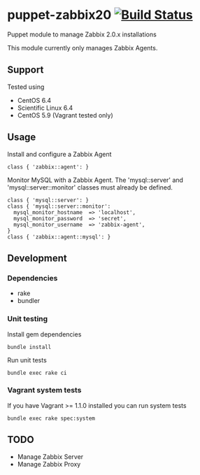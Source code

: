 # puppet-zabbix20 [![Build Status](https://travis-ci.org/treydock/puppet-zabbix20.png)](https://travis-ci.org/treydock/puppet-zabbix20)

Puppet module to manage Zabbix 2.0.x installations

This module currently only manages Zabbix Agents.

## Support

Tested using

* CentOS 6.4
* Scientific Linux 6.4
* CentOS 5.9 (Vagrant tested only)

## Usage

Install and configure a Zabbix Agent

    class { 'zabbix::agent': }

Monitor MySQL with a Zabbix Agent.  The 'mysql::server' and 'mysql::server::monitor' classes must already be defined.

    class { 'mysql::server': }
    class { 'mysql::server::monitor':
      mysql_monitor_hostname  => 'localhost',
      mysql_monitor_password  => 'secret',
      mysql_monitor_username  => 'zabbix-agent',
    }
    class { 'zabbix::agent::mysql': }

## Development

### Dependencies

* rake
* bundler

### Unit testing

Install gem dependencies

    bundle install

Run unit tests

    bundle exec rake ci


### Vagrant system tests

If you have Vagrant >= 1.1.0 installed you can run system tests

    bundle exec rake spec:system

## TODO

* Manage Zabbix Server
* Manage Zabbix Proxy
